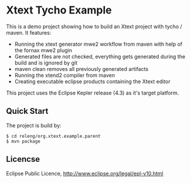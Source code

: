 # Xtext Tycho Example

This is a demo project showing how to build an Xtext project with tycho / maven. It features:

* Running the xtext generator mwe2 workflow from maven with help of the fornax mwe2 plugin
* Generated files are not checked, everything gets generated during the build and is ignored by git
* maven clean removes all previously generated artifacts
* Running the xtend2 compiler from maven
* Creating executable eclipse products containing the Xtext editor
    
This project uses the Eclipse Kepler release (4.3) as it's target platform.

## Quick Start

The project is build by:

    $ cd releng/org.xtext.example.parent
    $ mvn package

## Licencse

Eclipse Public Licence, http://www.eclipse.org/legal/epl-v10.html
